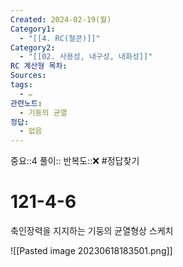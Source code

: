 ```yaml
---
Created: 2024-02-19(월)
Category1:
  - "[[4. RC(철콘)]]"
Category2:
  - "[[02. 사용성, 내구성, 내화성]]"
RC 계산형 목차: 
Sources: 
tags:
  - ✏️
관련노트:
  - 기둥의 균열
정답:
  - 없음
---
```

중요::4
풀이::
반복도::❌
#정답찾기 

#  121-4-6



축인장력을 지지하는 기둥의 균열형상 스케치

![[Pasted image 20230618183501.png]]
